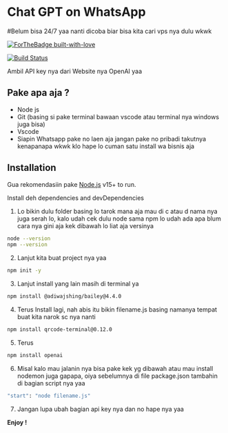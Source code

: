 # Chat GPT on WhatsApp 
#Belum bisa 24/7 yaa nanti dicoba biar bisa kita cari vps nya dulu wkwk

[![ForTheBadge built-with-love](http://ForTheBadge.com/images/badges/built-with-love.svg)](https://GitHub.com/Naereen/)

[![Build Status](https://miro.medium.com/max/560/0*IerPr_UrLnVH62a0.png)](https://nodejs.org/en/download/)

Ambil API key nya dari Website nya OpenAI yaa

## Pake apa aja ?

- Node js
- Git (basing si pake terminal bawaan vscode atau terminal nya windows juga bisa)
- Vscode
- Siapin Whatsapp pake no laen aja jangan pake no pribadi takutnya kenapanapa wkwk klo hape lo cuman satu install wa bisnis aja 

## Installation

Gua rekomendasiin pake [Node.js](https://nodejs.org/) v15+ to run.

Install deh dependencies and devDependencies 
1. Lo bikin dulu folder basing lo tarok mana aja mau di c atau d nama nya juga serah lo, kalo udah cek dulu node sama npm lo udah ada apa blum cara nya gini aja kek dibawah lo liat aja versinya


```sh
node --version
npm --version
```

2. Lanjut kita buat project nya yaa

```sh
npm init -y
```
3. Lanjut install yang lain masih di terminal ya
```sh
npm install @adiwajshing/bailey@4.4.0
```
4. Terus Install lagi, nah abis itu bikin filename.js basing namanya tempat buat kita narok sc nya nanti
```sh
npm install qrcode-terminal@0.12.0
```
5. Terus
```sh
npm install openai
```
6. Misal kalo mau jalanin nya bisa pake kek yg dibawah atau mau install nodemon juga gapapa, oiya sebelumnya di file package.json tambahin di bagian script nya yaa
```sh
"start": "node filename.js"
```
7. Jangan lupa ubah bagian api key nya dan no hape nya yaa

**Enjoy !**

[//]: # (These are reference links used in the body of this note and get stripped out when the markdown processor does its job. There is no need to format nicely because it shouldn't be seen. Thanks SO - http://stackoverflow.com/questions/4823468/store-comments-in-markdown-syntax)

   [dill]: <https://github.com/joemccann/dillinger>
   [git-repo-url]: <https://github.com/joemccann/dillinger.git>
   [john gruber]: <http://daringfireball.net>
   [df1]: <http://daringfireball.net/projects/markdown/>
   [markdown-it]: <https://github.com/markdown-it/markdown-it>
   [Ace Editor]: <http://ace.ajax.org>
   [node.js]: <http://nodejs.org>
   [Twitter Bootstrap]: <http://twitter.github.com/bootstrap/>
   [jQuery]: <http://jquery.com>
   [@tjholowaychuk]: <http://twitter.com/tjholowaychuk>
   [express]: <http://expressjs.com>
   [AngularJS]: <http://angularjs.org>
   [Gulp]: <http://gulpjs.com>

   [PlDb]: <https://github.com/joemccann/dillinger/tree/master/plugins/dropbox/README.md>
   [PlGh]: <https://github.com/joemccann/dillinger/tree/master/plugins/github/README.md>
   [PlGd]: <https://github.com/joemccann/dillinger/tree/master/plugins/googledrive/README.md>
   [PlOd]: <https://github.com/joemccann/dillinger/tree/master/plugins/onedrive/README.md>
   [PlMe]: <https://github.com/joemccann/dillinger/tree/master/plugins/medium/README.md>
   [PlGa]: <https://github.com/RahulHP/dillinger/blob/master/plugins/googleanalytics/README.md>
